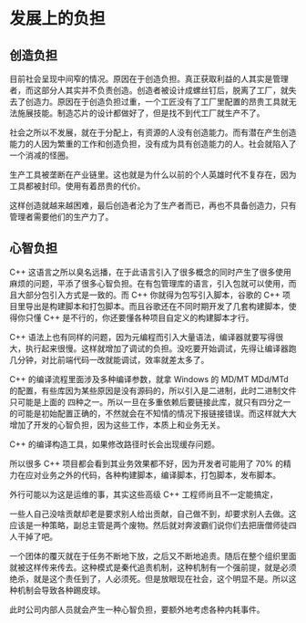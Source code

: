 # 发展上的负担

## 创造负担

目前社会呈现中间窄的情况。原因在于创造负担。真正获取利益的人其实是管理者，而这部分人其实并不负责创造。创造者被设计成螺丝钉后，脱离了工厂，就失去了创造力。原因在于创造负担过重，一个工匠没有了工厂里配置的昂贵工具就无法施展技能。制造芯片的设计都做好了，但是找不到代工厂就生产不了。

社会之所以不发展，就在于分配上，有资源的人没有创造能力。而有潜在产生创造能力的人因为繁重的工作和创造负担，没有成为具有创造能力的人。社会就陷入了一个消减的怪圈。

生产工具被垄断在产业链里。这也就是为什么以前的个人英雄时代不复存在，因为工具都被封印。使用有着昂贵的代价。

这样创造就越来越困难，最后创造者沦为了生产者而已，再也不具备创造力，只有管理者需要他们的生产力了。

## 心智负担

C++ 这语言之所以臭名远播，在于此语言引入了很多概念的同时产生了很多使用麻烦的问题，平添了很多心智负担。在有包管理库的语言，引入包就可以使用，而且大部分包引入方式是一致的。而 C++ 你就得为包写引入脚本，谷歌的 C++ 项目里导出是构建脚本和打包脚本。而且谷歌还在不同时期开发了几套构建脚本，使得你只懂 C++ 是不行的，你还要懂各种项目自定义的构建脚本才行。

C++ 语法上也有同样的问题，因为元编程而引入大量语法，编译器就要写得很大，执行起来很慢。这样就增加了调试的负担。没吃要开始调试，先得让编译器跑几分钟，对比前端代码一改就能调试，效率就差太多了。

C++ 的编译流程里面涉及多种编译参数，就拿 Windows 的 MD/MT MDd/MTd 的配置，有些库因为某些原因是没有源码的，所以引入是二进制，此时二进制文件只可能是上面的 四种之一。所以一旦在多重依赖后要链接此库，就只有四分之一的可能是初始配置正确的，不然就会在不知情的情况下报链接错误。而这样就大大增加了开发的心智负担，因为这些工作，本质上和业务无关。

C++ 的编译构造工具，如果修改路径时长会出现缓存问题。

所以很多 C++ 项目都会看到其业务效果都不好，因为开发者可能用了 70% 的精力在应对业务之外的代码，各种构建脚本，编译脚本，打包脚本，发布脚本。

外行可能以为这是运维的事，其实这些高级 C++ 工程师尚且不一定能搞定，

一些人自己没啥贡献却老是要求别人给出贡献，自己做不到，却要求别人去做。这应该是一种策略，副总主管是两个废物。然后就对奔波霸们说你们去把唐僧师徒四人干掉了吧。

一个团体的覆灭就在于任务不断地下放，之后又不断地追责。随后在整个组织里面就被这样传来传去。这种模式是秦代追责机制，这种机制有一个强前提，就是必须绝杀，就是这个责任到了，人必须死。但是放眼现在社会，这个明显不是。所以这种机制会导致各种踢皮球。

此时公司内部人员就会产生一种心智负担，要额外地考虑各种内耗事件。
